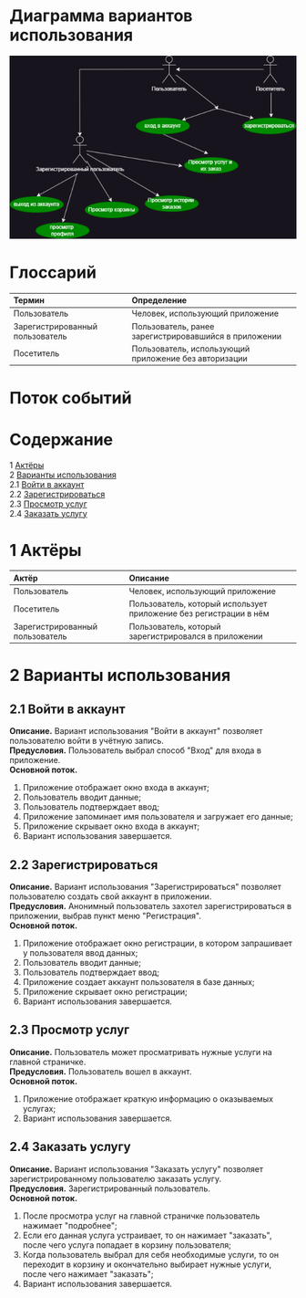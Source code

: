 # Диаграмма вариантов использования

![Диаграмма вариантов использования](https://github.com/AlexShu111/AppClining/blob/main/diagrams/images/useCase.png) 
  
# Глоссарий

| Термин | Определение |
|:--|:--|
| Пользователь | Человек, использующий приложение |
| Зарегистрированный пользователь | Пользователь, ранее зарегистрировавшийся в приложении |
| Посетитель | Пользователь, использующий приложение без авторизации |  
  
# Поток событий 

# Содержание
1 [Актёры](#actors)  
2 [Варианты использования](#use_case)  
2.1 [Войти в аккаунт](#sign_in_to_your_account)  
2.2 [Зарегистрироваться](#sign_up)    
2.3 [Просмотр услуг](#view_service)    
2.4 [Заказать услугу](#order_service)  

<a name="actors"/>

# 1 Актёры

| Актёр | Описание |
|:--|:--|
| Пользователь | Человек, использующий приложение |
| Посетитель | Пользователь, который использует приложение без регистрации в нём |
| Зарегистрированный пользователь | Пользователь, который зарегистрировался в приложении |

<a name="use_case"/>

# 2 Варианты использования

<a name="sign_in_to_your_account"/>

## 2.1 Войти в аккаунт

**Описание.** Вариант использования "Войти в аккаунт" позволяет пользователю войти в учётную запись.  
**Предусловия.** Пользователь выбрал способ "Вход" для входа в приложение.  
**Основной поток.**
1. Приложение отображает окно входа в аккаунт;
2. Пользователь вводит данные;
3. Пользователь подтверждает ввод;
4. Приложение запоминает имя пользователя и загружает его данные;
5. Приложение скрывает окно входа в аккаунт;
6. Вариант использования завершается.


<a name="sign_up"/>

## 2.2 Зарегистрироваться

**Описание.** Вариант использования "Зарегистрироваться" позволяет пользователю создать свой аккаунт в приложении.  
**Предусловия.** Анонимный пользователь захотел зарегистрироваться в приложении, выбрав пункт меню "Регистрация".  
**Основной поток.**
1. Приложение отображает окно регистрации, в котором запрашивает у пользователя ввод данных;
2. Пользователь вводит данные;
3. Пользователь подтверждает ввод;
4. Приложение создает аккаунт пользователя в базе данных;
5. Приложение скрывает окно регистрации;
6. Вариант использования завершается.



<a name="view_service"/>

## 2.3 Просмотр услуг

**Описание.** Пользователь может просматривать нужные услуги на главной страничке.  
**Предусловия.** Пользователь вошел в аккаунт.  
**Основной поток.**
1. Приложение отображает краткую информацию о оказываемых услугах;
2. Вариант использования завершается.


<a name="#order_service"/>

## 2.4 Заказать услугу

**Описание.** Вариант использования "Заказать услугу" позволяет зарегистрированному пользователю заказать услугу.  
**Предусловия.** Зарегистрированный пользователь.  
**Основной поток.**
1. После просмотра услуг на главной страничке пользователь нажимает "подробнее";
2. Если его данная услуга устраивает, то он нажимает "заказать", после чего услуга попадает в корзину пользователя;
3. Когда пользователь выбрал для себя необходимые услуги, то он переходит в корзину и окончательно выбирает нужные услуги, после чего нажимает "заказать";
4. Вариант использования завершается.
